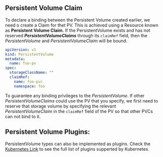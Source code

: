 ## Persistent Volume Claim

To declare a binding between the Persistent Volume created earlier, we need o create a Claim for thet PV. This is achieved using a Resource known as **Persistent Volume Claim.** If the PersistentVolume exists and has not reserved ***PersistentVolumeClaims*** through its `claimRef` field, then the *PersistentVolume* and *PersistentVolumeClaim* will be bound. 

```yaml
apiVersion: v1
kind: PersistentVolume
metadata:
  name: foo-pv
spec:
  storageClassName: ""
  claimRef:
    name: foo-pvc
    namespace: foo
```

To guarantee any binding privileges to the *PersistentVolume*. If other 
*PersistentVolumeClaims* could use the PV that you specify, we first need
 to reserve that storage volume by specifying the relevant *PersistentVolumeClaim* in the `claimRef`  field of the PV so that other PVCs can not bind to it.

## Persistent Volume Plugins:

PersistentVolume types can also be implemented as plugins. Check the [Kubernetes Link](https://kubernetes.io/docs/concepts/storage/persistent-volumes/#types-of-persistent-volumes) to see the full list of plugins supperted by Kubernetes.